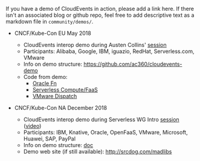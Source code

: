  If you have a demo of CloudEvents in action, please add a link here.
 If there isn't an associated blog or github repo, feel free to add
 descriptive text as a markdown file in `community/demos/`.


* CNCF/Kube-Con EU May 2018
  * CloudEvents interop demo during Austen Collins'
    [session](https://kccnceu18.sched.com/event/Dqvg/the-serverless-and-event-driven-future-austen-collins-serverless-intermediate-skill-level)
  * Participants: Alibaba, Google, IBM, iguazio, RedHat, Serverless.com, VMware
  * Info on demo structure: https://github.com/ac360/cloudevents-demo
  * Code from demo:
    * [Oracle Fn](https://github.com/fnproject/cloudevents-demo)
    * [Serverless Compute/FaaS](https://github.com/ac360/cloudevents-demo)
    * [VMware Dispatch](https://github.com/dispatchframework/cloudevents-twitter-demo)

* CNCF/Kube-Con NA December 2018
  * CloudEvents interop demo during Serverless WG Intro
    [session](https://sched.co/Grcc)
    ([video](https://www.youtube.com/watch?v=iNlqLr9vlD4&feature=youtu.be))
  * Participants: IBM, Knative, Oracle, OpenFaaS, VMware, Microsoft, Huawei,
    SAP, PayPal
  * Info on demo structure: [doc](https://docs.google.com/document/d/1Vkrmz0vLyiJnUmHUeJfmFbBldDyD-DOFcBNOU-eEKeg/edit#bookmark=id.umb4bpvgj3x1)
  * Demo web site (if still available): http://srcdog.com/madlibs
